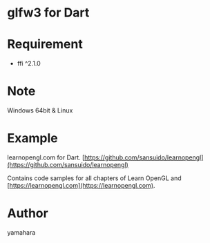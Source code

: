 glfw3 for Dart
====

# Requirement

* ffi ^2.1.0

# Note

Windows 64bit & Linux

# Example

learnopengl.com for Dart. [https://github.com/sansuido/learnopengl](https://github.com/sansuido/learnopengl)

Contains code samples for all chapters of Learn OpenGL and [https://learnopengl.com](https://learnopengl.com). 

# Author

yamahara
